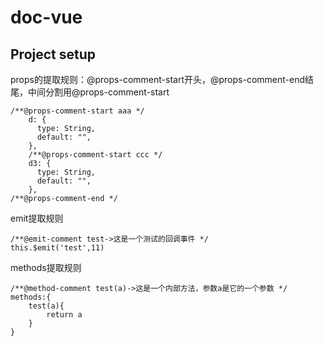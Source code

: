 # doc-vue

## Project setup

props的提取规则：@props-comment-start开头，@props-comment-end结尾，中间分割用@props-comment-start

```
/**@props-comment-start aaa */
    d: {
      type: String,
      default: "",
    },
    /**@props-comment-start ccc */
    d3: {
      type: String,
      default: "",
    },
/**@props-comment-end */
```

emit提取规则

```
/**@emit-comment test->这是一个测试的回调事件 */
this.$emit('test',11)
```

methods提取规则

```
/**@method-comment test(a)->这是一个内部方法，参数a是它的一个参数 */
methods:{
    test(a){
        return a
    }
}
```